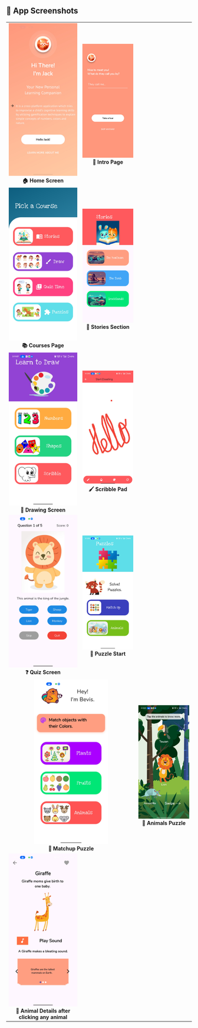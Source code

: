 <style>
  .screenshot-table img {
    border-radius: 12px;
    box-shadow: 0 4px 12px rgba(0,0,0,0.1);
    margin: 10px;
    transition: transform 0.3s ease;
  }
  .screenshot-table img:hover {
    transform: scale(1.05);
  }
  .screenshot-table td {
    padding: 20px;
    text-align: center;
    vertical-align: top;
  }
  .screenshot-table b {
    display: block;
    margin-top: 10px;
    font-size: 16px;
    color: #444;
  }
</style>
## 📸 App Screenshots

<table>
  <tr>
    <td align="center">
      <img src="SCREENSHOTS/1home_screen.jpg" width="200px"/><br>
      <b>🏠 Home Screen</b>
    </td>
    <td align="center">
      <img src="SCREENSHOTS/2intro_page.jpg" width="200px"/><br>
      <b>📘 Intro Page</b>
    </td>
  </tr>
  <tr>
    <td align="center">
      <img src="SCREENSHOTS/3courses.jpg" width="200px"/><br>
      <b>📚 Courses Page</b>
    </td>
    <td align="center">
      <img src="SCREENSHOTS/4stories.jpg" width="200px"/><br>
      <b>📖 Stories Section</b>
    </td>
  </tr>
  <tr>
    <td align="center">
      <img src="SCREENSHOTS/5draw.jpg" width="200px"/><br>
      <b>🎨 Drawing Screen</b>
    </td>
    <td align="center">
      <img src="SCREENSHOTS/5scribble.jpg" width="200px"/><br>
      <b>🖌️ Scribble Pad</b>
    </td>
  </tr>
  <tr>
    <td align="center">
      <img src="SCREENSHOTS/6quiz.jpg" width="200px"/><br>
      <b>❓ Quiz Screen</b>
    </td>
    <td align="center">
      <img src="SCREENSHOTS/7puzzle.jpg" width="200px"/><br>
      <b>🧩 Puzzle Start</b>
    </td>
  </tr>
  <tr>
    <td align="center" colspan="2">
      <img src="SCREENSHOTS/7puzzle_matchup.jpg" width="200px"/><br>
      <b>🔄 Matchup Puzzle</b>
    </td>
    <td align="center">
      <img src="SCREENSHOTS/7puzzle_animals.jpg" width="200px"/><br>
      <b>🦁 Animals Puzzle</b>
    </td>
  </tr>
  <tr>
    <td align="center">
      <img src="SCREENSHOTS/7puzzle_animal_details.jpg" width="200px"/><br>
      <b>🐾 Animal Details after clicking any animal</b>
    </td>
  </tr>
</table>
